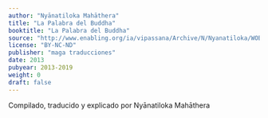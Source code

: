 ```yaml
---
author: "Nyānatiloka Mahāthera"
title: "La Palabra del Buddha"
booktitle: "La Palabra del Buddha"
source: "http://www.enabling.org/ia/vipassana/Archive/N/Nyanatiloka/WOB/index.html"
license: "BY-NC-ND"
publisher: "maga traducciones"
date: 2013
pubyear: 2013-2019 
weight: 0
draft: false
---
```

Compilado, traducido y explicado por Nyānatiloka Mahāthera

